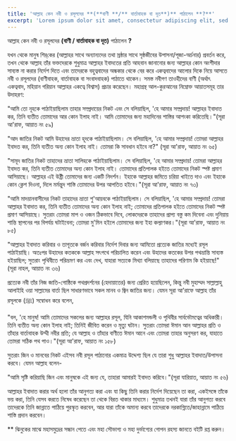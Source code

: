 ```yaml
---
title: 'আল্লাহ কেন নবী ও রসূলদের **(**বাণী **/** বার্তাবাহক বা দূত**)** পাঠালেন **?**'
excerpt: 'Lorem ipsum dolor sit amet, consectetur adipiscing elit, sed do eiusmod tempor incididunt ut labore et dolore magna aliqua. Praesent elementum facilisis leo vel fringilla est ullamcorper eget. At imperdiet dui accumsan sit amet nulla facilities morbi tempus.'
---
```


আল্লাহ কেন নবী ও রসূলদের **(**বাণী **/** বার্তাবাহক বা দূত**)** পাঠালেন **?**

যখন থেকে মানুষ শির্‌কের (আল্লাহর সাথে অন্যান্যদের তথা স্রষ্ঠার সাথে সৃষ্ঠজীবের উপাসনা/পূজা-অর্চনার) প্রবর্তন করে, তখন থেকে আল্লাহ তাঁর ভক্তদেরকে শুধুমাত্র আল্লাহর ইবাদতের প্রতি আহবান জানানোর জন্য আল্লাহর কোন অংশীদার সাব্যস্ত না করার নির্দেশ দিতে এবং তাদেরকে বহুত্ববাদের অন্ধকার থেকে বের করে একত্ববাদের আলোর দিকে নিয়ে আসতে নবী ও রসূলদের (বাণীবাহক, বার্তাবাহক বা সংবাদবাহক) পাঠাতে থাকেন। সমস্ত নবীগণ তাওহীদের বাণী (অর্থাৎ একত্ববাদ, মহিয়ান গরিয়ান আল্লাহর একত্বে বিশ্বাস) প্রচার করেছেন। মহাগ্রন্থ আল-কুরআনের নিম্নোক্ত আয়াতসমূহ তার উদাহরণ:

&quot;আমি তো নূহকে পাঠাইয়াছিলাম তাহার সম্প্রদায়ের নিকট এবং সে বলিয়াছিল, &#39;হে আমার সম্প্রদায়! আল্লাহর ইবাদাত কর, তিনি ব্যতীত তোমাদের আর কোন ইলাহ নাই। আমি তোমাদের জন্য মহাদিনের শাস্তির আশংকা করিতেছি।&quot;(সূরা আ&#39;রাফ, আয়াত নং ৫৯)

&quot;আদ জাতির নিকট আমি উহাদের ভ্রাতা হূদকে পাঠাইয়াছিলাম। সে বলিয়াছিল, &#39;হে আমার সম্প্রদায়! তোমরা আল্লাহর ইবাদত কর, তিনি ব্যতীত অন্য কোন ইলাহ নাই। তোমরা কি সাবধান হইবে না?&quot; (সূরা আ&#39;রাফ, আয়াত নং ৬৫)

&quot;সামূদ জাতির নিকট তাহাদের ভ্রাতা সালিহকে পাঠাইয়াছিলাম। সে বলিয়াছিল, &#39;হে আমার সম্প্রদায়! তোমরা আল্লাহর ইবাদত কর, তিনি ব্যতীত তোমাদের অন্য কোন ইলাহ নাই। তোমাদের প্রতিপালক হইতে তোমাদের নিকট স্পষ্ট প্রমাণ আসিয়াছে। আল্লাহর এই উষ্ট্রী তোমাদের জন্য একটি নিদর্শন। ইহাকে আল্লাহর জমিতে চরিয়া খাইতে দাও এবং ইহাকে কোন ক্লেশ দিওনা, দিলে মর্মন্তুদ শাস্তি তোমাদের উপর আপতিত হইবে।&quot;(সূরা আ&#39;রাফ, আয়াত নং ৭৩)

&quot;আমি মাদয়ানবাসীদের নিকট তাহাদের ভ্রাতা শু&#39;আয়বকে পাঠাইয়াছিলাম। সে বলিয়াছিল, &#39;হে আমার সম্প্রদায়! তোমরা আল্লাহর ইবাদাত কর, তিনি ব্যতীত তোমাদের অন্য কোন ইলাহ নাই; তোমাদের প্রতিপালক হইতে তোমাদের নিকট স্পষ্ট প্রমাণ আসিয়াছে। সুতরাং তোমরা মাপ ও ওজন ঠিকভাবে দিবে, লোকদেরকে তাহাদের প্রাপ্য বস্তু কম দিবেনা এবং দুনিয়ায় শান্তি স্থাপনের পর বিপর্যয় ঘটাইবেনা; তোমরা মু&#39;মিন হইলে তোমাদের জন্য ইহা কল্যাণকর।&quot;(সূরা আ&#39;রাফ, আয়াত নং ৮৫)

&quot;আল্লাহর ইবাদাত করিবার ও তাগূতকে বর্জন করিবার নির্দেশ দিবার জন্য আমিতো প্রত্যেক জাতির মধ্যেই রসূল পাঠাইয়াছি। অতঃপর উহাদের কতককে আল্লাহ সৎপথে পরিচালিত করেন এবং উহাদের কতকের উপর পথভ্রান্তি সাব্যস্ত হইয়াছিল; সুতরাং পৃথিবীতে পরিভ্রমণ কর এবং দেখ, যাহারা সত্যকে মিথ্যা বলিয়াছে তাহাদের পরিণাম কি হইয়াছে!&quot; (সূরা নাহল, আয়াত নং ৩৬)

প্রত্যেক নবী তাঁর নিজ জাতি-গোষ্ঠিকে পথপ্রদর্শনের (হেদায়াতের) জন্য প্রেরিত হয়েছিলেন, কিন্তু নবী মুহাম্মদ সাল্লাল্লাহু আলাইহি ওয়া সাল্লামের বার্তা ছিল সাধারণভাবে সকল মানব ও জ্বিন জাতির জন্য। যেমন সূরা আ&#39;রাফে আল্লাহ তাঁর রসূলকে (ﷺ) সম্বোধন করে বলেন,

&quot;বল, &#39;হে মানুষ! আমি তোমাদের সকলের জন্য আল্লাহর রসূল, যিনি আকাশমন্ডলী ও পৃথিবীর সার্বভৌমত্বের অধিকারী। তিনি ব্যতীত অন্য কোন ইলাহ নাই; তিনিই জীবিত করেন ও মৃত্যু ঘটান। সুতরাং তোমরা ঈমান আন আল্লাহর প্রতি ও তাঁহার বার্তাবাহক উম্মী নবীর প্রতি; যে আল্লাহ ও তাঁহার বাণীতে ঈমান আনে এবং তোমরা তাহার অনুসরণ কর, যাহাতে তোমরা সঠিক পথ পাও।&quot;(সূরা আ&#39;রাফ, আয়াত নং ১৫৮)

সুতরাং জিন ও মানবের নিকট এইসব নবী রসূল পাঠানোর একমাত্র উদ্দেশ্য ছিল যে তারা শুধু আল্লাহর ইবাদাত/উপাসনা করবে। যেমন আল্লাহ বলেন-

&quot;আমি সৃষ্টি করিয়াছি জিন এবং মানুষকে এই জন্য যে, তাহারা আমারই ইবাদত করিবে।&quot;(সূরা যারিয়াত, আয়াত নং ৫৬)

আল্লাহর ইবাদাত করার অর্থ হলো তাঁর আনুগত্য করা এবং যা কিছু তিনি করার নির্দেশ দিয়েছেন তা করা, একইসঙ্গে তাঁকে ভয় করা, তিনি যেসব করতে নিষেধ করেছেন তা থেকে বিরত থাকার মাধ্যমে। শুধুমাত্র তখনই যারা তাঁর আনুগত্য করবে তাদেরকে তিনি জান্নাতে পাঠিয়ে পুরস্কৃত করবেন, আর যারা তাঁকে অমান্য করবে তাদেরকে নরকাগ্নিতে/জাহান্নামে পাঠিয়ে শাস্তি প্রদান করবেন।

\*\* ঝিনুকের মাঝে মহাসমুদ্রের সন্ধান পেতে এবং মহা সৌভাগ্য ও মহা দুর্ভাগ্যের গোপন রহস্য জানতে বইটি রপ্ত করুন।
